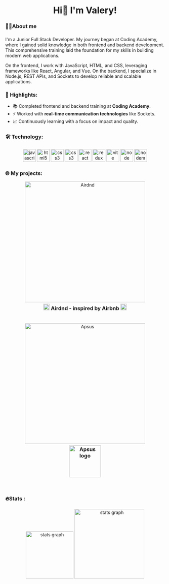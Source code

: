 <h1 align="center">Hi👋 I'm Valery!</h1>

###

<h3 align="left">👩‍💻About me</h3>

###

<p align="left">
  I'm a Junior Full Stack Developer. My journey began at Coding Academy, where I gained solid knowledge in both frontend and backend development. This comprehensive training laid the foundation for my skills in building modern web applications.
</p>

<p align="left">
  On the frontend, I work with JavaScript, HTML, and CSS, leveraging frameworks like React, Angular, and Vue. On the backend, I specialize in Node.js, REST APIs, and Sockets to develop reliable and scalable applications.
</p>

<h3>📌 Highlights:</h3>
<ul align="left">
  <li>📚 Completed frontend and backend training at <b>Coding Academy</b>.</li>
  <li>⚡ Worked with <b>real-time communication technologies</b> like Sockets.</li>
  <li>📈 Continuously learning with a focus on impact and quality.</li>
</ul>

###

<h3 align="left">🛠 Technology:</h3>

###

<div align="center">
  <img src="https://cdn.jsdelivr.net/gh/devicons/devicon/icons/javascript/javascript-original.svg" height="40" width="40" alt="javascript logo"/>
  <img src="https://cdn.jsdelivr.net/gh/devicons/devicon/icons/html5/html5-original.svg" height="40" width="40" alt="html5 logo"/>
  <img src="https://cdn.jsdelivr.net/gh/devicons/devicon/icons/css3/css3-original.svg" height="40" width="40" alt="css3 logo"/>
  <img src="https://cdn.jsdelivr.net/gh/devicons/devicon/icons/sass/sass-original.svg" height="40" width="40" alt="css3 logo"/>
  <img src="https://cdn.jsdelivr.net/gh/devicons/devicon/icons/react/react-original.svg" height="40" width="40" alt="react logo"/>
  <img src="https://cdn.jsdelivr.net/gh/devicons/devicon/icons/redux/redux-original.svg" height="40" width="40" alt="redux logo"/>
  <img src="https://cdn.jsdelivr.net/gh/devicons/devicon/icons/vitejs/vitejs-original.svg" height="40" width="40" alt="vite logo"/>
  <img src="https://cdn.jsdelivr.net/gh/devicons/devicon/icons/nodejs/nodejs-original.svg" height="40" width="40" alt="node logo"/>
  <img src="https://cdn.jsdelivr.net/gh/devicons/devicon/icons/nodemon/nodemon-original.svg" height="40" width="40" alt="nodemon logo"/>

###

<h3 align="left">🌐 My projects:</h3>
  <div align="center" style="text-align: center; margin-top: 10px;">
    <a href="https://airdnd-w3rd.onrender.com" target="_blank">
  <img 
    src="https://res.cloudinary.com/dycvqhve0/image/upload/v1732520342/ippfucy13szrfet10p8x.png" 
    alt="Airdnd" 
    style="width: 380px;">
    </a>
    <h3 style="margin: 0; margin-top: 5px; text-align:center;">
      <img
        style="margin: 0; width: 20px;"
        src="https://res.cloudinary.com/dycvqhve0/image/upload/v1732521919/aocleqgcpuiichu6qtyj.png"
        alt="Airdnd logo"
      />
      Airdnd - inspired by Airbnb
      <img
        style="margin: 0; width: 20px;"
        src="https://res.cloudinary.com/dycvqhve0/image/upload/v1732521919/aocleqgcpuiichu6qtyj.png"
        alt="Airdnd logo"
      />
    </h3>
  </div>
<br>
 <div align="center" style="text-align: center; margin-top: 10px;">
    <a href="https://valeryvishnevezky.github.io/AppSus/#/mail" target="_blank">
      <img
        style="width: 380px; margin-top: 10px;"
        src="https://res.cloudinary.com/dycvqhve0/image/upload/v1732522610/y8nalzkblaohgkdnjtju.png"
        alt="Apsus"
      />
    </a>
    <h3 style="margin: 0; margin-top: 5px;">
      <img
        style="margin: 0; width: 100px;"
        src="https://valeryvishnevezky.github.io/AppSus/logo.imgs/logo.png"
        alt="Apsus logo"
      />
    </h3>
  </div>
<br>
<br>

###

<h3 align="left">🔥Stats :</h3>

###

<div align="center">
  <img src="https://stats.dooboo.io/api/github-stats-advanced?login=ValeryVishnevezky" height="150" alt="stats graph"  />
  <img src="https://stats.dooboo.io/api/github-trophies?login=ValeryVishnevezky" height="220" alt="stats graph"  />
</div>
